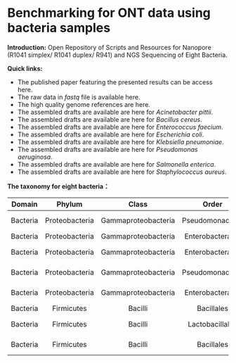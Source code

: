 # Benchmarking for ONT data using bacteria samples


**Introduction:** Open Repository of Scripts and Resources for Nanopore (R1041 simplex/ R1041 duplex/ R941) and NGS Sequencing of Eight Bacteria.

**Quick links:**

- The published paper featuring the presented results can be access here.
- The raw data in *fastq* file is available here.
- The high quality genome references are here.
- The assembled drafts are available are here for *Acinetobacter  pittii*.
- The assembled drafts are available are here for *Bacillus  cereus*.
- The assembled drafts are available are here for *Enterococcus  faecium*.
- The assembled drafts are available are here for *Escherichia  coli*.
- The assembled drafts are available are here for *Klebsiella pneumoniae*.
- The assembled drafts are available are here for *Pseudomonas  aeruginosa*.
- The assembled drafts are available are  here for *Salmonella  enterica*.
- The assembled drafts are available are here for *Staphylococcus  aureus*.



**The taxonomy for eight bacteria：**

| Domain   |     Phylum     |        Class        |      Order       |       Family       |     Genes      |         Species          |
| -------- | :------------: | :-----------------: | :--------------: | :----------------: | :------------: | :----------------------: |
| Bacteria | Proteobacteria | Gammaproteobacteria | Pseudomonadales  |   Moraxellaceae    | Acinetobacter  |  *Acinetobacter pittii*  |
| Bacteria | Proteobacteria | Gammaproteobacteria | Enterobacterales | Enterobacteriaceae |  Escherichia   |    *Escherichia coli*    |
| Bacteria | Proteobacteria | Gammaproteobacteria | Enterobacterales | Enterobacteriaceae |   Klebsiella   | *Klebsiella pneumoniae*  |
| Bacteria | Proteobacteria | Gammaproteobacteria | Pseudomonadales  |  Pseudomonadaceae  |  Pseudomonas   | *Pseudomonas aeruginosa* |
| Bacteria | Proteobacteria | Gammaproteobacteria | Enterobacterales | Enterobacteriaceae |   Salmonella   |  *Salmonella enterica*   |
| Bacteria |   Firmicutes   |       Bacilli       |    Bacillales    |    Bacillaceae     |    Bacillus    |    *Bacillus  cereus*    |
| Bacteria |   Firmicutes   |       Bacilli       | Lactobacillales  |  Enterococcaceae   |  Enterococcus  |  *Enterococcus faecium*  |
| Bacteria |   Firmicutes   |       Bacilli       |    Bacillales    | Staphylococcaceae  | Staphylococcus | *Staphylococcus aureus*  |



